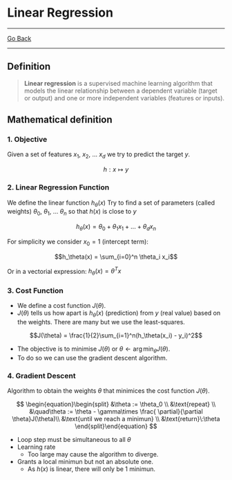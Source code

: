 # Linear Regression
---
[Go Back](UNIOVI/3S2_IntSys/README.md)

---
## Definition

> **Linear regression** is a supervised machine learning algorithm that models the linear relationship between a dependent variable (target or output) and one or more independent variables (features or inputs).

## Mathematical definition
### 1. Objective
Given a set of features $x_1$, $x_2$, ... $x_d$ we try to predict the target $y$.

$$h:x\mapsto y$$

### 2. Linear Regression Function
We define the linear function $h_\theta(x)$
Try to find a set of parameters (called weights) $\theta_0$, $\theta_1$, ... $\theta_n$ so that $h(x)$ is close to $y$

$$h_\theta(x) = \theta_0 + \theta_1 x_1 + ... + \theta_d x_n$$

For simplicity we consider $x_0 = 1$ (intercept term):

$$h_\theta(x) = \sum_{i=0}^n \theta_i x_i$$

Or in a vectorial expression: $h_\theta(x) = \theta^Tx$
### 3. Cost Function
- We define a cost function $J(\theta)$.
- $J(\theta)$ tells us how apart is $h_\theta(x)$ (prediction) from $y$ (real value) based on the weights.
There are many but we use the least-squares.

$$J(\theta) = \frac{1}{2}\sum_{i=1}^n(h_\theta(x_i) - y_i)^2$$

- The objective is to minimise $J(\theta)$ or $\theta \leftarrow \arg\min_\theta J(\theta)$.
- To do so we can use the gradient descent algorithm.
### 4. Gradient Descent

Algorithm to obtain the weights $\theta$ that minimices the cost function $J(\theta)$.

$$
\begin{equation}\begin{split}
&\theta := \theta_0 \\
&\text{repeat} \\
&\quad\theta := \theta - \gamma\times \frac{
\partial}{\partial \theta}J(\theta)\\
&\text{until we reach a minimun} \\
&\text{return}\:\theta
\end{split}\end{equation}
$$

- Loop step must be simultaneous to all $\theta$
- Learning rate
	- Too large may cause the algorithm to diverge.
- Grants a local minimun but not an absolute one.
	- As $h(x)$ is linear, there will only be 1 minimun.